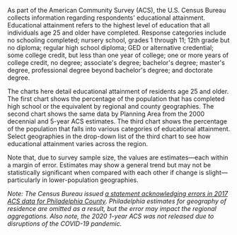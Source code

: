 As part of the American Community Survey (ACS), the U.S. Census Bureau collects information regarding respondents' educational attainment. Educational attainment refers to the highest level of education that all individuals age 25 and older have completed. Response categories include no schooling completed; nursery school, grades 1 through 11; 12th grade but no diploma; regular high school diploma; GED or alternative credential; some college credit, but less than one year of college; one or more years of college credit, no degree; associate's degree; bachelor's degree; master's degree, professional degree beyond bachelor's degree; and doctorate degree.

The charts here detail educational attainment of residents age 25 and older. The first chart shows the percentage of the population that has completed high school or the equivalent by regional and county geographies. The second chart shows the same data by Planning Area from the 2000 decennial and 5-year ACS estimates. The third chart shows the percentage of the population that falls into various categories of educational attainment. Select geographies in the drop-down list of the third chart to see how educational attainment varies across the region.

Note that, due to survey sample size, the values are estimates—each within a margin of error. Estimates may show a general trend but may not be statistically significant when compared with each other if change is slight—particularly in lower-population geographies.

_Note: The Census Bureau issued [a statement acknowledging errors in 2017 ACS data for Philadelphia County](https://www.census.gov/programs-surveys/acs/technical-documentation/errata/121.html). Philadelphia estimates for geography of residence are omitted as a result, but the error may impact the regional aggregations.  Also note, the 2020 1-year ACS was not released due to disruptions of the COVID-19 pandemic._